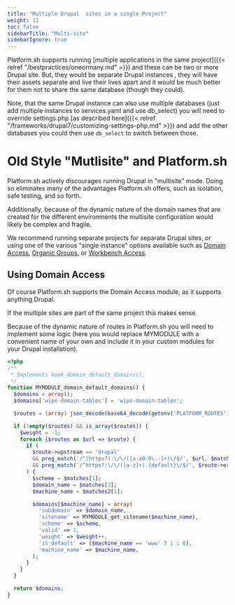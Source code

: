```yaml
---
title: "Multiple Drupal  sites in a single Project"
weight: 11
toc: false
sidebarTitle: "Multi-site"
sidebarIgnore: true
---
```


Platform.sh supports running [multiple applications in the same project]({{< relref "/bestpractices/oneormany.md" >}})
and these can be two or more Drupal site. But, they would be separate Drupal
instances , they will have their assets separate and live their lives apart and
it would be much better for them not to share the same database (though they
could).

Note, that the same Drupal instance can also use multiple databases (just add
multiple instances to services.yaml and use  db_select) you will need to
override settings.php [as described here]({{< relref "/frameworks/drupal7/customizing-settings-php.md" >}}) and
add the other databases you could then use `db_select` to switch between those.

# Old Style "Mutlisite" and Platform.sh

Platform.sh actively discourages running Drupal in "multisite" mode. Doing so
eliminates many of the advantages Platform.sh offers, such as isolation, safe
testing, and so forth.

Additionally, because of the dynamic nature of the domain names that are created for
the different environments the multisite configuration would likely be complex
and fragile.

We recommend running separate projects for separate Drupal sites, or using one of
the various "single instance" options available such as [Domain Access](https://www.drupal.org/project/domain),
[Organic Groups](https://www.drupal.org/project/og), or [Workbench Access](https://www.drupal.org/project/workbench_access).

## Using Domain Access
Of course Platform.sh supports the Domain Access module, as it supports anything Drupal.

If the multiple sites are part of the same project this makes sense.

Because of the dynamic nature of routes in Platform.sh you will need to implement
some logic (here you would replace MYMODULE with a convenient name of your own
and include it in your custom modules for your Drupal installation).

```php
<?php
/**
 * Implements hook_domain_default_domains().
 */
function MYMODULE_domain_default_domains() {
  $domains = array();
  $domains['wipe-domain-tables'] = 'wipe-domain-tables';

  $routes = (array) json_decode(base64_decode(getenv('PLATFORM_ROUTES')));

  if (!empty($routes) && is_array($routes)) {
    $weight = -1;
    foreach ($routes as $url => $route) {
      if (
        $route->upstream == 'drupal'
        && preg_match('/^(https?):\/\/([a-z0-9\.-]+)\/$/', $url, $matches)
        && preg_match('/^https?:\/\/([a-z]+).{default}\/$/', $route->original_url, $matches2)
      ) {
        $scheme = $matches[1];
        $domain_name = $matches[2];
        $machine_name = $matches2[1];

        $domains[$machine_name] = array(
          'subdomain' => $domain_name,
          'sitename' => MYMODULE_get_sitename($machine_name),
          'scheme' => $scheme,
          'valid' => 1,
          'weight' => $weight++,
          'is_default' => ($machine_name == 'www' ? 1 : 0),
          'machine_name' => $machine_name,
        );
      }
    }
  }

  return $domains;
}
```
